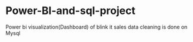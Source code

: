 # Power-BI-and-sql-project
Power bi visualization(Dashboard) of blink it sales data cleaning is done on Mysql
